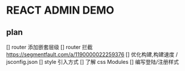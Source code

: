 # REACT ADMIN DEMO

## plan

[] router 添加嵌套层级
[] router 拦截 https://segmentfault.com/a/1190000022259376
[] 优化构建,构建速度 / jsconfig.json
[] style 引入方式
[] 了解 css Modules
[] 编写登陆/注册样式

